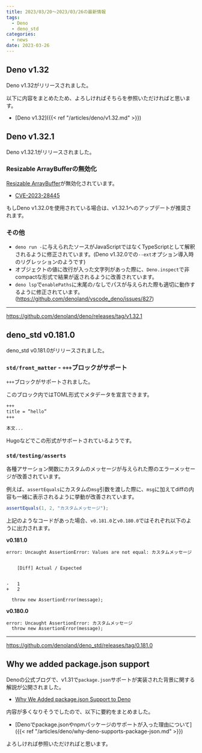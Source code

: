 ```yaml
---
title: 2023/03/20〜2023/03/26の最新情報
tags:
  - Deno
  - deno_std
categories:
  - news
date: 2023-03-26
---
```


## Deno v1.32

Deno v1.32がリリースされました。

以下に内容をまとめたため、よろしければそちらを参照いただければと思います。

- [Deno v1.32]({{< ref "/articles/deno/v1.32.md" >}})

## Deno v1.32.1

Deno v1.32.1がリリースされました。

### Resizable ArrayBufferの無効化

[Resizable ArrayBuffer](https://github.com/tc39/proposal-resizablearraybuffer)が無効化されています。

- [CVE-2023-28445](https://github.com/denoland/deno/security/advisories/GHSA-c25x-cm9x-qqgx)

もしDeno v1.32.0を使用されている場合は、v1.32.1へのアップデートが推奨されます。

### その他

- `deno run -`に与えられたソースがJavaScriptではなくTypeScriptとして解釈されるように修正されています。(Deno v1.32.0での`--ext`オプション導入時のリグレッションのようです)
- オブジェクトの値に改行が入った文字列があった際に、`Deno.inspect`で非compactな形式で結果が返されるように改善されています。
- `deno lsp`で`enablePaths`に末尾の`/`なしでパスが与えられた際も適切に動作するように修正されています。 (https://github.com/denoland/vscode_deno/issues/827)

---

https://github.com/denoland/deno/releases/tag/v1.32.1

## deno_std v0.181.0

deno_std v0.181.0がリリースされました。

### `std/front_matter` - `+++`ブロックがサポート

`+++`ブロックがサポートされました。

このブロック内ではTOML形式でメタデータを宣言できます。

```markdown
+++
title = ”hello”
+++

本文...
```

Hugoなどでこの形式がサポートされているようです。

### `std/testing/asserts`

各種アサーション関数にカスタムのメッセージが与えられた際のエラーメッセージが改善されています。

例えば、`assertEquals`にカスタムの`msg`引数を渡した際に、`msg`に加えてdiffの内容も一緒に表示されるように挙動が改善されています。

```javascript
assertEquals(1, 2, "カスタムメッセージ");
```

上記のようなコードがあった場合、`v0.181.0`と`v0.180.0`ではそれぞれ以下のように出力されます。

**v0.181.0**

```
error: Uncaught AssertionError: Values are not equal: カスタムメッセージ


    [Diff] Actual / Expected


-   1
+   2

  throw new AssertionError(message);
```

**v0.180.0**

```
error: Uncaught AssertionError: カスタムメッセージ
  throw new AssertionError(message);
```

---

https://github.com/denoland/deno_std/releases/tag/0.181.0

## Why we added package.json support

Denoの公式ブログで、v1.31で`package.json`サポートが実装された背景に関する解説が公開されました。

- [Why We Added package.json Support to Deno](https://deno.com/blog/package-json-support)

内容が多くなりそうでしたので、以下に要約をまとめました。

- [Denoでpackage.jsonやnpmパッケージのサポートが入った理由について]({{< ref "/articles/deno/why-deno-supports-package-json.md" >}})

よろしければ参照いただければと思います。
